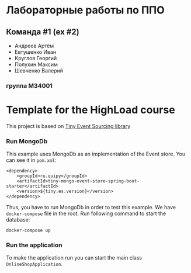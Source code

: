 # Лабораторные работы по ППО
## Команда #1 (ex #2)
- Андреев Артём
- Евтушенко Иван
- Круглов Георгий
- Полухин Максим
- Шевченко Валерий
### группа M34001

# Template for the HighLoad course
This project is based on [Tiny Event Sourcing library](https://github.com/andrsuh/tiny-event-sourcing)

### Run MongoDb
This example uses MongoDb as an implementation of the Event store. You can see it in `pom.xml`:

```
<dependency>
    <groupId>ru.quipy</groupId>
    <artifactId>tiny-mongo-event-store-spring-boot-starter</artifactId>
    <version>${tiny.es.version}</version>
</dependency>
```

Thus, you have to run MongoDb in order to test this example. We have `docker-compose` file in the root. Run following command to start the database:

```
docker-compose up
```

### Run the application
To make the application run you can start the main class `OnlineShopApplication`.